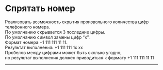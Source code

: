 Спрятать номер
======

Реализовать возможность скрытия произвольного количества цифр телефонного номера.  
По умолчанию скрывается 3 последние цифры.  
По умолчанию символ замены цифр “х”.  
Формат номера +1 111 111 11 11.  
Результат выполнения: +1 111 111 1х хх  
Пробелов между цифрами может быть сколько угодно,  
но результат выполнения должен приводиться к формату +1 111 111 11 11
___
